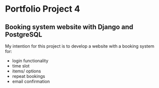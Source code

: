 # Portfolio Project 4

## Booking system website with Django and PostgreSQL

My intention for this project is to develop a website with a booking system for:

- login functionality
- time slot
- items/ options
- repeat bookings
- email confirmation
